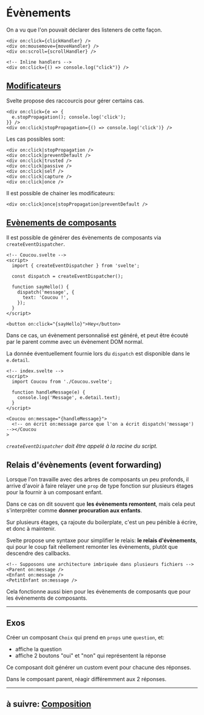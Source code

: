 # Évènements

On a vu que l'on pouvait déclarer des listeners de cette façon.

```svelte
<div on:click={clickHandler} />
<div on:mousemove={moveHandler} />
<div on:scroll={scrollHandler} />

<!-- Inline handlers -->
<div on:click={() => console.log("click")} />
```

## [Modificateurs](https://svelte.dev/tutorial/event-modifiers)

Svelte propose des raccourcis pour gérer certains cas.

```svelte
<div on:click={e => {
  e.stopPropagation(); console.log('click');
}} />
<div on:click|stopPropagation={() => console.log('click')} />
```

Les cas possibles sont:

```svelte
<div on:click|stopPropagation />
<div on:click|preventDefault />
<div on:click|trusted />
<div on:click|passive />
<div on:click|self />
<div on:click|capture />
<div on:click|once />
```

Il est possible de chainer les modificateurs:

```svelte
<div on:click|once|stopPropagation|preventDefault />
```

## [Evènements de composants](https://svelte.dev/tutorial/component-events)

Il est possible de générer des évènements de composants via `createEventDispatcher`.

```svelte
<!-- Coucou.svelte -->
<script>
  import { createEventDispatcher } from 'svelte';

  const dispatch = createEventDispatcher();

  function sayHello() {
    dispatch('message', {
      text: 'Coucou !',
    });
  }
</script>

<button on:click="{sayHello}">Hey</button>
```

Dans ce cas, un évènement personnalisé est généré, et peut être écouté par le parent comme avec un évènement DOM normal.

La donnée éventuellement fournie lors du `dispatch` est disponible dans le `e.detail`.

```svelte
<!-- index.svelte -->
<script>
  import Coucou from './Coucou.svelte';

  function handleMessage(e) {
    console.log('Message', e.detail.text);
  }
</script>

<Coucou on:message="{handleMessage}">
  <!-- on écrit on:message parce que l'on a écrit dispatch('message') --></Coucou
>
```

_`createEventDispatcher` doit être appelé à la racine du script._

## Relais d'évènements (event forwarding)

Lorsque l'on travaille avec des arbres de composants un peu profonds, il arrive d'avoir à faire relayer une `prop` de type fonction sur plusieurs étages pour la fournir à un composant enfant.

Dans ce cas on dit souvent que **les évènements remontent**, mais cela peut s'interprêter comme **donner procuration aux enfants**.

Sur plusieurs étages, ça rajoute du boilerplate, c'est un peu pénible à écrire, et donc à maintenir.

Svelte propose une syntaxe pour simplifier le relais: **le relais d'évènements**, qui pour le coup fait réellement remonter les évènements, plutôt que descendre des callbacks.

```svelte
<!-- Supposons une architecture imbriquée dans plusieurs fichiers -->
<Parent on:message />
<Enfant on:message />
<PetitEnfant on:message />
```

Cela fonctionne aussi bien pour les évènements de composants que pour les évènements de composants.

---

## Exos

Créer un composant `Choix` qui prend en `props` une `question`, et:
- affiche la question
- affiche 2 boutons "oui" et "non" qui représentent la réponse

Ce composant doit générer un custom event pour chacune des réponses.

Dans le composant parent, réagir différemment aux 2 réponses.

---

## à suivre: [Composition](./3-4_slots.md)
